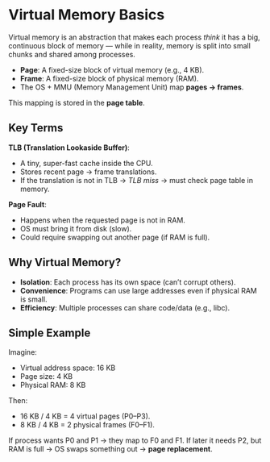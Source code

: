 # Virtual Memory Basics

Virtual memory is an abstraction that makes each process *think* it has a big, continuous block of memory — while in reality, memory is split into small chunks and shared among processes.

- **Page**: A fixed-size block of virtual memory (e.g., 4 KB).
- **Frame**: A fixed-size block of physical memory (RAM).
- The OS + MMU (Memory Management Unit) map **pages → frames**.

This mapping is stored in the **page table**.

## Key Terms

**TLB (Translation Lookaside Buffer)**:

- A tiny, super-fast cache inside the CPU.
- Stores recent page → frame translations.
- If the translation is not in TLB → *TLB miss* → must check page table in memory.

**Page Fault**:

- Happens when the requested page is not in RAM.
- OS must bring it from disk (slow).
- Could require swapping out another page (if RAM is full).

##  Why Virtual Memory?

- **Isolation**: Each process has its own space (can’t corrupt others).
- **Convenience**: Programs can use large addresses even if physical RAM is small.
- **Efficiency**: Multiple processes can share code/data (e.g., libc).

## Simple Example

Imagine:

- Virtual address space: 16 KB
- Page size: 4 KB
- Physical RAM: 8 KB

Then:

- 16 KB / 4 KB = 4 virtual pages (P0–P3).
- 8 KB / 4 KB = 2 physical frames (F0–F1).

If process wants P0 and P1 → they map to F0 and F1.
 If later it needs P2, but RAM is full → OS swaps something out → **page replacement**.

